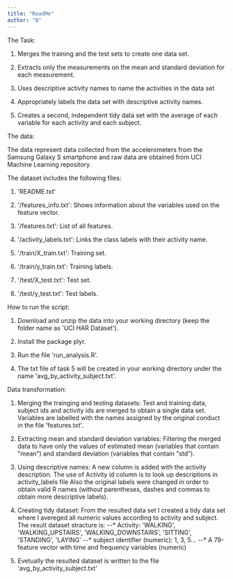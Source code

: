 ```yaml
---
title: "ReadMe"
author: "B"
---
```

The Task:

1. Merges the training and the test sets to create one data set.

2. Extracts only the measurements on the mean and standard deviation for each measurement.

3. Uses descriptive activity names to name the activities in the data set

4. Appropriately labels the data set with descriptive activity names.

5. Creates a second, independent tidy data set with the average of each variable for each activity and each subject.

The data:

The data represent data collected from the accelerometers from the Samsung Galaxy S smartphone and raw data are obtained from UCI Machine Learning repository.

The dataset includes the following files:

1. 'README.txt'

2. '/features_info.txt': Shows information about the variables used on the feature vector.

3. '/features.txt': List of all features.

4. '/activity_labels.txt': Links the class labels with their activity name.

5. '/train/X_train.txt': Training set.

6. '/train/y_train.txt': Training labels.

7. '/test/X_test.txt': Test set.

8. '/test/y_test.txt': Test labels.


How to run the script:
1. Download and unzip the data into your working directory (keep the folder name as 'UCI HAR Dataset').

2. Install the package plyr.

3. Run the file 'run_analysis.R'.

4. The txt file of task 5 will be created in your working directory under the name 'avg_by_activity_subject.txt'.

Data transformation:

1. Merging the trainging and testing datasets: 
Test and training data, subject ids and activity ids are merged to obtain a single data set. 
Variables are labelled with the names assigned by the original conduct in the file 'features.txt'.

2. Extracting mean and standard deviation variables:
Filtering the merged data to have only the values of estimated mean (variables that contain "mean") and standard deviation (variables that contain "std").

3. Using descriptive names:
A new column is added with the activity description. The use of Activity id column is to look up descriptions in activity_labels file
Also the original labels were changed in order to obtain valid R names (without parentheses, dashes and commas to obtain more descriptive labels).

4. Creating tidy dataset:
From the resulted data set I created a tidy data set where I avereged all numeric values according to activity and subject.
The result dataset stracture is:
--* Activity: 'WALKING', 'WALKING_UPSTAIRS', 'WALKING_DOWNSTAIRS', 'SITTING', 'STANDING', 'LAYING'
--* subject identifier (numeric): 1, 3, 5...
--* A 79-feature vector with time and frequency variables (numeric)

5. Evetually the resulted dataset is written to the file 'avg_by_activity_subject.txt'